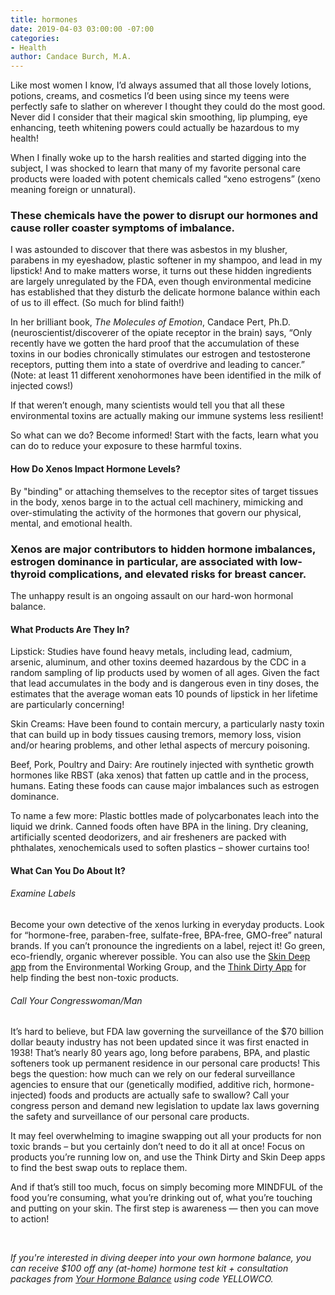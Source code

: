```yaml
---
title: hormones
date: 2019-04-03 03:00:00 -07:00
categories:
- Health
author: Candace Burch, M.A.
---
```


Like most women I know, I’d always assumed that all those lovely lotions, potions, creams, and cosmetics I’d been using since my teens were perfectly safe to slather on wherever I thought they could do the most good. Never did I consider that their magical skin smoothing, lip plumping, eye enhancing, teeth whitening powers could actually be hazardous to my health!
 
When I finally woke up to the harsh realities and started digging into the subject, I was shocked to learn that many of my favorite personal care products were loaded with potent chemicals called “xeno estrogens” (xeno meaning foreign or unnatural). 

### These chemicals have the power to disrupt our hormones and cause roller coaster symptoms of imbalance. 
 
I was astounded to discover that there was asbestos in my blusher, parabens in my eyeshadow, plastic softener in my shampoo, and lead in my lipstick! And to make matters worse, it turns out these hidden ingredients are largely unregulated by the FDA, even though environmental medicine has established that they disturb the delicate hormone balance within each of us to ill effect. (So much for blind faith!)
 
In her brilliant book, _The Molecules of Emotion_, Candace Pert, Ph.D. (neuroscientist/discoverer of the opiate receptor in the brain) says, “Only recently have we gotten the hard proof that the accumulation of these toxins in our bodies chronically stimulates our estrogen and testosterone receptors, putting them into a state of overdrive and leading to cancer.” (Note: at least 11 different xenohormones have been identified in the milk of injected cows!)
 
If that weren’t enough, many scientists would tell you that all these environmental toxins are actually making our immune systems less resilient!
 
So what can we do? Become informed! Start with the facts, learn what you can do to reduce your exposure to these harmful toxins.
 
#### How Do Xenos Impact Hormone Levels?
 
By "binding" or attaching themselves to the receptor sites of target tissues in the body, xenos barge in to the actual cell machinery, mimicking and over-stimulating the activity of the hormones that govern our physical, mental, and emotional health. 

### Xenos are major contributors to hidden hormone imbalances, estrogen dominance in particular, are associated with low-thyroid complications, and elevated risks for breast cancer. 

The unhappy result is an ongoing assault on our hard-won hormonal balance.
 
#### What Products Are They In?

Lipstick: Studies have found heavy metals, including lead, cadmium, arsenic, aluminum, and other toxins deemed hazardous by the CDC in a random sampling of lip products used by women of all ages. Given the fact that lead accumulates in the body and is dangerous even in tiny doses, the estimates that the average woman eats 10 pounds of lipstick in her lifetime are particularly concerning!  
 
Skin Creams: Have been found to contain mercury, a particularly nasty toxin that can build up in body tissues causing tremors, memory loss, vision and/or hearing problems, and other lethal aspects of mercury poisoning.
 
Beef, Pork, Poultry and Dairy: Are routinely injected with synthetic growth hormones like RBST (aka xenos) that fatten up cattle and in the process, humans. Eating these foods can cause major imbalances such as estrogen dominance.
 
To name a few more:
Plastic bottles made of polycarbonates leach into the liquid we drink. Canned foods often have BPA in the lining. Dry cleaning, artificially scented deodorizers, and air fresheners are packed with phthalates, xenochemicals used to soften plastics – shower curtains too!
 
#### What Can You Do About It?
 
###### Examine Labels
 
Become your own detective of the xenos lurking in everyday products. Look for “hormone-free, paraben-free, sulfate-free, BPA-free, GMO-free” natural brands. If you can’t pronounce the ingredients on a label, reject it! Go green, eco-friendly, organic wherever possible. You can also use the [Skin Deep app](https://www.ewg.org/apps/) from the Environmental Working Group, and the [Think Dirty App](https://www.thinkdirtyapp.com/) for help finding the best non-toxic products.
 
###### Call Your Congresswoman/Man
 
It’s hard to believe, but FDA law governing the surveillance of the $70 billion dollar beauty industry has not been updated since it was first enacted in 1938! That’s nearly 80 years ago, long before parabens, BPA, and plastic softeners took up permanent residence in our personal care products! This begs the question: how much can we rely on our federal surveillance agencies to ensure that our (genetically modified, additive rich, hormone-injected) foods and products are actually safe to swallow? Call your congress person and demand new legislation to update lax laws governing the safety and surveillance of our personal care products.

It may feel overwhelming to imagine swapping out all your products for non toxic brands – but you certainly don’t need to do it all at once! Focus on products you’re running low on, and use the Think Dirty and Skin Deep apps to find the best swap outs to replace them.
 
And if that’s still too much, focus on simply becoming more MINDFUL of the food you’re consuming, what you’re drinking out of, what you’re touching and putting on your skin. The first step is awareness — then you can move to action!

<br>

_If you're interested in diving deeper into your own hormone balance, you can receive $100 off any (at-home) hormone test kit + consultation packages from [Your Hormone Balance](https://www.yourhormonebalance.com/) using code YELLOWCO._
